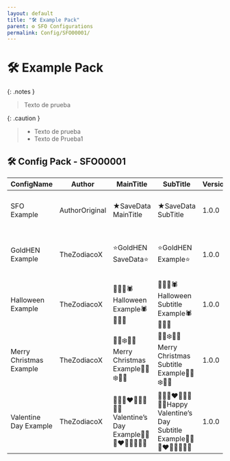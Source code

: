 ```yaml
---
layout: default
title: "🛠️ Example Pack"
parent: ⚙️ SFO Configurations
permalink: Config/SFO00001/
---
```

# 🛠️ Example Pack

{: .notes }
> Texto de prueba

{: .caution }
> - Texto de prueba
> - Texto de Prueba1

## 🛠️ Config Pack - SFO00001

| ConfigName | Author | MainTitle | SubTitle | Version | JSON File |
|------------|--------|-----------|----------|---------|:-------------:|
| SFO Example | AuthorOriginal | ★SaveData MainTitle| ★SaveData SubTitle| 1.0.0 | [🛠️ SFO Example](example.json){: .btn .btn-purple } | 
| GoldHEN Example | TheZodiacoX | ⭐GoldHEN SaveData⭐️| ⭐GoldHEN Example⭐️| 1.0.0 | [🛠️ GoldHEN Example](example1.json){: .btn .btn-purple } | 
| Halloween Example | TheZodiacoX | 🎃👻🦇🕷️Halloween Example🕷️🦇👻🎃| 🎃👻🦇🕷️Halloween Subtitle Example🕷️🦇👻🎃| 1.0.0 | [🛠️ Halloween Example](example2.json){: .btn .btn-purple } |
| Merry Christmas Example | TheZodiacoX | 🎁🎅❄️🍬🎄Merry Christmas Example🎄🍬❄️🎅🎁| 🎁🎅❄️🍬🎄Merry Christmas Subtitle Example🎄🍬❄️🎅🎁| 1.0.0 | [🛠️ Merry Christmas Example](example3.json){: .btn .btn-purple } | 
| Valentine Day Example | TheZodiacoX | 💌🌹💘❤️💖💝💕🥰😘Valentine’s Day Example💌🌹💘❤️💖💝💕🥰😘| 💌🌹💘❤️💖💝💕🥰😘Happy Valentine’s Day Subtitle Example💌🌹💘❤️💖💝💕🥰😘| 1.0.0 | [🛠️ Valentine Day Example](example4.json){: .btn .btn-purple } | 
 


